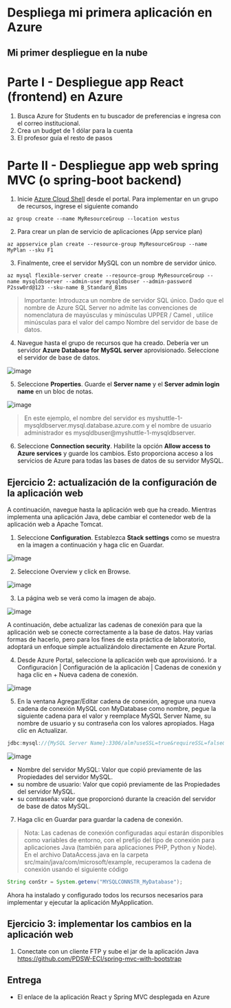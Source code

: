 # Despliega mi primera aplicación en Azure

## Mi primer despliegue en la nube

# Parte I - Despliegue app React (frontend) en Azure

1) Busca Azure for Students en tu buscador de preferencias e ingresa con el correo institucional.
2) Crea un budget de 1 dólar para la cuenta
3) El profesor guía el resto de pasos

# Parte II - Despliegue app web spring MVC (o spring-boot backend)
1) Inicie [Azure Cloud Shell](https://docs.microsoft.com/en-in/azure/cloud-shell/overview) desde el portal. Para implementar en un grupo de recursos, ingrese el siguiente comando
```shell
az group create --name MyResourceGroup --location westus
```
2) Para crear un plan de servicio de aplicaciones (App service plan)
```shell
az appservice plan create --resource-group MyResourceGroup --name MyPlan --sku F1
```
3) Finalmente, cree el servidor MySQL con un nombre de servidor único.
```shell
az mysql flexible-server create --resource-group MyResourceGroup --name mysqldbserver --admin-user mysqldbuser --admin-password P2ssw0rd@123 --sku-name B_Standard_B1ms
```
> Importante: Introduzca un nombre de servidor SQL único. Dado que el nombre de Azure SQL Server no admite las convenciones de nomenclatura de mayúsculas y minúsculas UPPER / Camel , utilice minúsculas para el valor del campo Nombre del servidor de base de datos. 
4) Navegue hasta el grupo de recursos que ha creado. Debería ver un servidor **Azure Database for MySQL server** aprovisionado. Seleccione el servidor de base de datos.

![image](https://github.com/PDSW-ECI/labs/assets/4140058/6eefacb6-31e5-47e3-b28d-4d1301c8d1e9)

5) Seleccione **Properties**. Guarde el **Server name** y el **Server admin login name** en un bloc de notas.

![image](https://github.com/PDSW-ECI/labs/assets/4140058/0a372f89-26da-4a44-ab5b-26e1238c3be8)

> En este ejemplo, el nombre del servidor es myshuttle-1-mysqldbserver.mysql.database.azure.com y el nombre de usuario administrador es mysqldbuser@myshuttle-1-mysqldbserver.
6) Seleccione **Connection security**. Habilite la opción **Allow access to Azure services** y guarde los cambios. Esto proporciona acceso a los servicios de Azure para todas las bases de datos de su servidor MySQL.

## Ejercicio 2: actualización de la configuración de la aplicación web
A continuación, navegue hasta la aplicación web que ha creado. Mientras implementa una aplicación Java, debe cambiar el contenedor web de la aplicación web a Apache Tomcat.
1) Seleccione **Configuration**. Establezca **Stack settings** como se muestra en la imagen a continuación y haga clic en Guardar.

![image](https://github.com/PDSW-ECI/labs/assets/4140058/2941dc04-5d50-4a71-a0ae-3e005397ab8f)

2) Seleccione Overview y click en Browse.

![image](https://github.com/PDSW-ECI/labs/assets/4140058/23e96cc7-473c-4457-aa2c-acce5c7b23ee)

3) La página web se verá como la imagen de abajo.

![image](https://github.com/PDSW-ECI/labs/assets/4140058/87db1d63-7179-4ce8-a013-a6a1c06056d8)

A continuación, debe actualizar las cadenas de conexión para que la aplicación web se conecte correctamente a la base de datos. Hay varias formas de hacerlo, pero para los fines de esta práctica de laboratorio, adoptará un enfoque simple actualizándolo directamente en Azure Portal.

4) Desde Azure Portal, seleccione la aplicación web que aprovisionó. Ir a Configuración | Configuración de la aplicación | Cadenas de conexión y haga clic en + Nueva cadena de conexión.

![image](https://github.com/PDSW-ECI/labs/assets/4140058/cccc9ce8-c19a-40c1-80b7-d82d278cc8db)

5) En la ventana Agregar/Editar cadena de conexión, agregue una nueva cadena de conexión MySQL con MyDatabase como nombre, pegue la siguiente cadena para el valor y reemplace MySQL Server Name, su nombre de usuario y su contraseña con los valores apropiados. Haga clic en Actualizar.
```java
jdbc:mysql://{MySQL Server Name}:3306/alm?useSSL=true&requireSSL=false&autoReconnect=true&user={your user name}&password={your password}
```

![image](https://github.com/PDSW-ECI/labs/assets/4140058/b0d5f0cf-949f-443e-8053-6e7ed2de7aed)

- Nombre del servidor MySQL: Valor que copió previamente de las Propiedades del servidor MySQL.
- su nombre de usuario: Valor que copió previamente de las Propiedades del servidor MySQL.
- su contraseña: valor que proporcionó durante la creación del servidor de base de datos MySQL.

7) Haga clic en Guardar para guardar la cadena de conexión.
> Nota: Las cadenas de conexión configuradas aquí estarán disponibles como variables de entorno, con el prefijo del tipo de conexión para aplicaciones Java (también para aplicaciones PHP, Python y Node). En el archivo DataAccess.java en la carpeta src/main/java/com/microsoft/example, recuperamos la cadena de conexión usando el siguiente código
```java
String conStr = System.getenv("MYSQLCONNSTR_MyDatabase");
```
Ahora ha instalado y configurado todos los recursos necesarios para implementar y ejecutar la aplicación MyApplication.

## Ejercicio 3: implementar los cambios en la aplicación web
1) Conectate con un cliente FTP y sube el jar de la aplicación Java https://github.com/PDSW-ECI/spring-mvc-with-bootstrap

## Entrega
- El enlace de la aplicación React y Spring MVC desplegada en Azure
